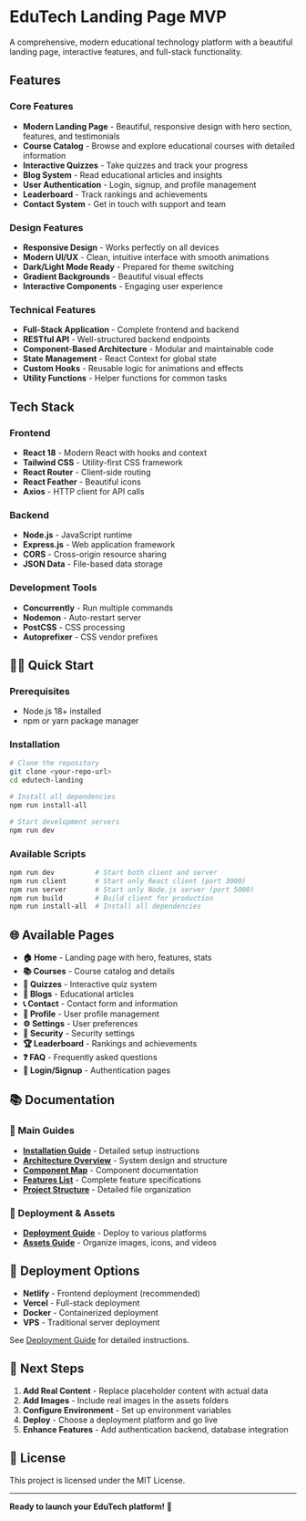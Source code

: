 # EduTech Landing Page MVP

A comprehensive, modern educational technology platform with a beautiful landing page, interactive features, and full-stack functionality.

## Features

### Core Features
- **Modern Landing Page** - Beautiful, responsive design with hero section, features, and testimonials
- **Course Catalog** - Browse and explore educational courses with detailed information
- **Interactive Quizzes** - Take quizzes and track your progress
- **Blog System** - Read educational articles and insights
- **User Authentication** - Login, signup, and profile management
- **Leaderboard** - Track rankings and achievements
- **Contact System** - Get in touch with support and team

### Design Features
- **Responsive Design** - Works perfectly on all devices
- **Modern UI/UX** - Clean, intuitive interface with smooth animations
- **Dark/Light Mode Ready** - Prepared for theme switching
- **Gradient Backgrounds** - Beautiful visual effects
- **Interactive Components** - Engaging user experience

### Technical Features
- **Full-Stack Application** - Complete frontend and backend
- **RESTful API** - Well-structured backend endpoints
- **Component-Based Architecture** - Modular and maintainable code
- **State Management** - React Context for global state
- **Custom Hooks** - Reusable logic for animations and effects
- **Utility Functions** - Helper functions for common tasks

## Tech Stack

### Frontend
- **React 18** - Modern React with hooks and context
- **Tailwind CSS** - Utility-first CSS framework
- **React Router** - Client-side routing
- **React Feather** - Beautiful icons
- **Axios** - HTTP client for API calls

### Backend
- **Node.js** - JavaScript runtime
- **Express.js** - Web application framework
- **CORS** - Cross-origin resource sharing
- **JSON Data** - File-based data storage

### Development Tools
- **Concurrently** - Run multiple commands
- **Nodemon** - Auto-restart server
- **PostCSS** - CSS processing
- **Autoprefixer** - CSS vendor prefixes

## 🏃‍♂️ Quick Start

### Prerequisites
- Node.js 18+ installed
- npm or yarn package manager

### Installation
```bash
# Clone the repository
git clone <your-repo-url>
cd edutech-landing

# Install all dependencies
npm run install-all

# Start development servers
npm run dev
```

### Available Scripts
```bash
npm run dev          # Start both client and server
npm run client       # Start only React client (port 3000)
npm run server       # Start only Node.js server (port 5000)
npm run build        # Build client for production
npm run install-all  # Install all dependencies
```

## 🌐 Available Pages

- **🏠 Home** - Landing page with hero, features, stats
- **📚 Courses** - Course catalog and details
- **🧠 Quizzes** - Interactive quiz system
- **📝 Blogs** - Educational articles
- **📞 Contact** - Contact form and information
- **👤 Profile** - User profile management
- **⚙️ Settings** - User preferences
- **🔐 Security** - Security settings
- **🏆 Leaderboard** - Rankings and achievements
- **❓ FAQ** - Frequently asked questions
- **🔐 Login/Signup** - Authentication pages

## 📚 Documentation

### 📖 Main Guides
- **[Installation Guide](INSTALLATION_GUIDE.md)** - Detailed setup instructions
- **[Architecture Overview](ARCHITECTURE.md)** - System design and structure
- **[Component Map](COMPONENT_MAP.md)** - Component documentation
- **[Features List](FEATURES.md)** - Complete feature specifications
- **[Project Structure](PROJECT_STRUCTURE.md)** - Detailed file organization

### 🚀 Deployment & Assets
- **[Deployment Guide](DEPLOYMENT_GUIDE.md)** - Deploy to various platforms
- **[Assets Guide](ASSETS_GUIDE.md)** - Organize images, icons, and videos

## 🚀 Deployment Options

- **Netlify** - Frontend deployment (recommended)
- **Vercel** - Full-stack deployment
- **Docker** - Containerized deployment
- **VPS** - Traditional server deployment

See [Deployment Guide](DEPLOYMENT_GUIDE.md) for detailed instructions.

## 🎯 Next Steps

1. **Add Real Content** - Replace placeholder content with actual data
2. **Add Images** - Include real images in the assets folders
3. **Configure Environment** - Set up environment variables
4. **Deploy** - Choose a deployment platform and go live
5. **Enhance Features** - Add authentication backend, database integration

## 📄 License

This project is licensed under the MIT License.

---

**Ready to launch your EduTech platform!** 🚀
